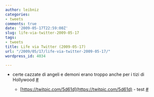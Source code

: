 ```yaml
---
author: leibniz
categories:
- tweets
comments: true
date: '2009-05-17T22:59:00Z'
slug: life-via-twitter-2009-05-17
tags:
- tweets
title: Life via Twitter (2009-05-17)
url: "/2009/05/17/life-via-twitter-2009-05-17/"
wordpress_id: 4034

---
```

* certe cazzate di angeli e demoni erano troppo anche per i tizi di Hollywood [#](https://twitter.com/leibniz/statuses/1825779835)

	
  * [https://twitpic.com/5d61d](https://twitpic.com/5d61d) - test [#](https://twitter.com/leibniz/statuses/1826709007)


